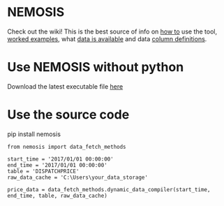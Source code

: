 # NEMOSIS
Check out the wiki! This is the best source of info on [how to](https://github.com/UNSW-CEEM/NEMOSIS/wiki) use the tool, [worked examples](https://github.com/UNSW-CEEM/NEMOSIS/wiki/Worked-Examples), what [data is available](https://github.com/UNSW-CEEM/NEMOSIS/wiki/Table-Summary) and data [column definitions](https://github.com/UNSW-CEEM/NEMOSIS/wiki/Column-Summary).  

# Use NEMOSIS without python
Download the latest executable file [here](https://github.com/UNSW-CEEM/NEMOSIS/releases)

# Use the source code
pip install nemosis

```
from nemosis import data_fetch_methods

start_time = '2017/01/01 00:00:00'
end_time = '2017/01/01 00:00:00'
table = 'DISPATCHPRICE'
raw_data_cache = 'C:\Users\your_data_storage'

price_data = data_fetch_methods.dynamic_data_compiler(start_time, end_time, table, raw_data_cache)

